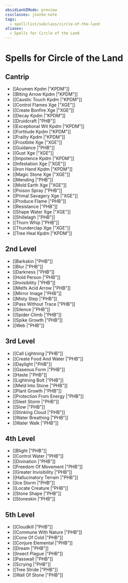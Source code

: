 ```yaml
---
obsidianUIMode: preview
cssclasses: json5e-note
tags:
  - spell/list/subclass/circle-of-the-land
aliases:
  - Spells for Circle of the Land
---
```

# Spells for Circle of the Land

## Cantrip

- [[Acumen Kpdm \|"KPDM"]] 
- [[Biting Arrow Kpdm \|"KPDM"]] 
- [[Caustic Touch Kpdm \|"KPDM"]] 
- [[Control Flames Xge \|"XGE"]] 
- [[Create Bonfire Xge \|"XGE"]] 
- [[Decay Kpdm \|"KPDM"]] 
- [[Druidcraft \|"PHB"]] 
- [[Exceptional Wit Kpdm \|"KPDM"]] 
- [[Fortitude Kpdm \|"KPDM"]] 
- [[Frailty Kpdm \|"KPDM"]] 
- [[Frostbite Xge \|"XGE"]] 
- [[Guidance \|"PHB"]] 
- [[Gust Xge \|"XGE"]] 
- [[Impotence Kpdm \|"KPDM"]] 
- [[Infestation Xge \|"XGE"]] 
- [[Iron Hand Kpdm \|"KPDM"]] 
- [[Magic Stone Xge \|"XGE"]] 
- [[Mending \|"PHB"]] 
- [[Mold Earth Xge \|"XGE"]] 
- [[Poison Spray \|"PHB"]] 
- [[Primal Savagery Xge \|"XGE"]] 
- [[Produce Flame \|"PHB"]] 
- [[Resistance \|"PHB"]] 
- [[Shape Water Xge \|"XGE"]] 
- [[Shillelagh \|"PHB"]] 
- [[Thorn Whip \|"PHB"]] 
- [[Thunderclap Xge \|"XGE"]] 
- [[Tree Heal Kpdm \|"KPDM"]] 

## 2nd Level

- [[Barkskin \|"PHB"]] 
- [[Blur \|"PHB"]] 
- [[Darkness \|"PHB"]] 
- [[Hold Person \|"PHB"]] 
- [[Invisibility \|"PHB"]] 
- [[Melfs Acid Arrow \|"PHB"]] 
- [[Mirror Image \|"PHB"]] 
- [[Misty Step \|"PHB"]] 
- [[Pass Without Trace \|"PHB"]] 
- [[Silence \|"PHB"]] 
- [[Spider Climb \|"PHB"]] 
- [[Spike Growth \|"PHB"]] 
- [[Web \|"PHB"]] 

## 3rd Level

- [[Call Lightning \|"PHB"]] 
- [[Create Food And Water \|"PHB"]] 
- [[Daylight \|"PHB"]] 
- [[Gaseous Form \|"PHB"]] 
- [[Haste \|"PHB"]] 
- [[Lightning Bolt \|"PHB"]] 
- [[Meld Into Stone \|"PHB"]] 
- [[Plant Growth \|"PHB"]] 
- [[Protection From Energy \|"PHB"]] 
- [[Sleet Storm \|"PHB"]] 
- [[Slow \|"PHB"]] 
- [[Stinking Cloud \|"PHB"]] 
- [[Water Breathing \|"PHB"]] 
- [[Water Walk \|"PHB"]] 

## 4th Level

- [[Blight \|"PHB"]] 
- [[Control Water \|"PHB"]] 
- [[Divination \|"PHB"]] 
- [[Freedom Of Movement \|"PHB"]] 
- [[Greater Invisibility \|"PHB"]] 
- [[Hallucinatory Terrain \|"PHB"]] 
- [[Ice Storm \|"PHB"]] 
- [[Locate Creature \|"PHB"]] 
- [[Stone Shape \|"PHB"]] 
- [[Stoneskin \|"PHB"]] 

## 5th Level

- [[Cloudkill \|"PHB"]] 
- [[Commune With Nature \|"PHB"]] 
- [[Cone Of Cold \|"PHB"]] 
- [[Conjure Elemental \|"PHB"]] 
- [[Dream \|"PHB"]] 
- [[Insect Plague \|"PHB"]] 
- [[Passwall \|"PHB"]] 
- [[Scrying \|"PHB"]] 
- [[Tree Stride \|"PHB"]] 
- [[Wall Of Stone \|"PHB"]]
